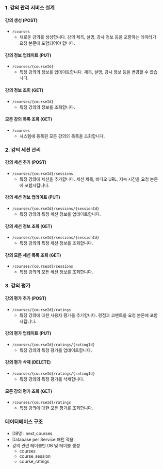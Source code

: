 ### 1. 강의 관리 서비스 설계
#### 강의 생성 (POST)
- `/courses`
    - 새로운 강의를 생성합니다. 강의 제목, 설명, 강사 정보 등을 포함하는 데이터가 요청 본문에 포함되어야 합니다.

#### 강의 정보 업데이트 (PUT)
- `/courses/{courseId}`
    - 특정 강의의 정보를 업데이트합니다. 제목, 설명, 강사 정보 등을 변경할 수 있습니다.

#### 강의 정보 조회 (GET)
- `/courses/{courseId}`
    - 특정 강의의 정보를 조회합니다.

#### 모든 강의 목록 조회 (GET)
- `/courses`
    - 시스템에 등록된 모든 강의의 목록을 조회합니다.

### 2. 강의 세션 관리

#### 강의 세션 추가 (POST)
- `/courses/{courseId}/sessions`
    - 특정 강의에 세션을 추가합니다. 세션 제목, 비디오 URL, 지속 시간을 요청 본문에 포함시킵니다.

#### 강의 세션 정보 업데이트 (PUT)
- `/courses/{courseId}/sessions/{sessionId}`
    - 특정 강의의 특정 세션 정보를 업데이트합니다.

#### 강의 세션 정보 조회 (GET)
- `/courses/{courseId}/sessions/{sessionId}`
    - 특정 강의의 특정 세션 정보를 조회합니다.

#### 강의 모든 세션 목록 조회 (GET)
- `/courses/{courseId}/sessions`
    - 특정 강의의 모든 세션 정보를 조회합니다.

### 3. 강의 평가

#### 강의 평가 추가 (POST)
- `/courses/{courseId}/ratings`
    - 특정 강의에 대한 사용자 평가를 추가합니다. 평점과 코멘트를 요청 본문에 포함시킵니다.

#### 강의 평가 업데이트 (PUT)
- `/courses/{courseId}/ratings/{ratingId}`
    - 특정 강의의 특정 평가를 업데이트합니다.

#### 강의 평가 삭제 (DELETE)
- `/courses/{courseId}/ratings/{ratingId}`
    - 특정 강의의 특정 평가를 삭제합니다.

#### 모든 강의 평가 조회 (GET)
- `/courses/{courseId}/ratings`
    - 특정 강의에 대한 모든 평가를 조회합니다.

### 데이터베이스 구조
- DB명 : next_courses
- Database per Service 패턴 적용
- 강의 관련 테이블만 DB 및 테이블 생성
  - courses
  - course_session
  - course_ratings